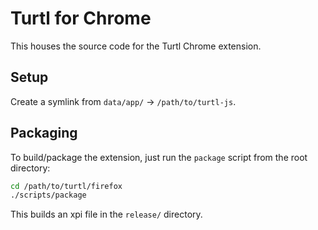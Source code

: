 Turtl for Chrome
================
This houses the source code for the Turtl Chrome extension.

Setup
-----
Create a symlink from `data/app/` -> `/path/to/turtl-js`.

Packaging
---------
To build/package the extension, just run the `package` script from the root
directory:

```bash
cd /path/to/turtl/firefox
./scripts/package
```

This builds an xpi file in the `release/` directory.


